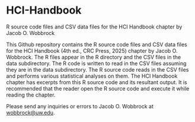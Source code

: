 # HCI-Handbook
R source code files and CSV data files for the HCI Handbook chapter by Jacob O. Wobbrock

This Github repository contains the R source code files and CSV data files for the HCI Handbook (4th ed., CRC Press, 2025) chapter by Jacob O. Wobbrock. The R files appear in the R directory and the CSV files in the data subdirectory. The R code is written to read in the CSV files assuming they are in the data subdirectory. The R source code reads in the CSV files and performs various statistical analyses on them. The HCI Handbook chapter has excerpts from this R source code and its resultant output. It is recommended that the reader open the R source code and execute it while reading the chapter.

Please send any inquiries or errors to Jacob O. Wobbrock at wobbrock@uw.edu.
